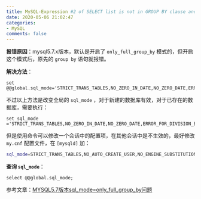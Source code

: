 ```yaml
---
title: MySQL-Expression #2 of SELECT list is not in GROUP BY clause and contains  nonaggregated column xxxx
date: 2020-05-06 21:02:47
categories:
- MySQL
comments: false
---
```


**报错原因**：mysql5.7.x版本，默认是开启了 `only_full_group_by` 模式的，但开启这个模式后，原先的 `group by` 语句就报错。

<!-- more -->

**解决方法**：

```mysql
set @@global.sql_mode='STRICT_TRANS_TABLES,NO_ZERO_IN_DATE,NO_ZERO_DATE,ERROR_FOR_DIVISION_BY_ZERO,NO_AUTO_CREATE_USER,NO_ENGINE_SUBSTITUTION';
```

不过以上方法是改变全局的 `sql_mode` ，对于新建的数据库有效，对于已存在的数据库，需要执行：

```mysql
set sql_mode ='STRICT_TRANS_TABLES,NO_ZERO_IN_DATE,NO_ZERO_DATE,ERROR_FOR_DIVISION_BY_ZERO,NO_AUTO_CREATE_USER,NO_ENGINE_SUBSTITUTION';
```

但是使用命令可以修改一个会话中的配置项，在其他会话中是不生效的，最好修改 `my.cnf` 配置文件，在 `[mysqld]` 加：

```bash
sql_mode=STRICT_TRANS_TABLES,NO_AUTO_CREATE_USER,NO_ENGINE_SUBSTITUTION;
```

**查询 `sql_mode`**：

```mysql
select @@global.sql_mode;
```



参考文章：[MYSQL5.7版本sql_mode=only_full_group_by问题](https://www.cnblogs.com/kenshinobiy/p/9580701.html)